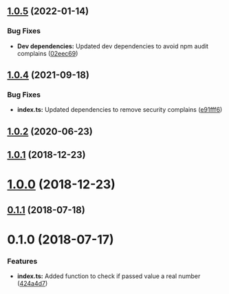 ## [1.0.5](https://github.com/Drag13/IsNumberStrict/compare/v1.0.2...v1.0.5) (2022-01-14)


### Bug Fixes

* **Dev dependencies:** Updated dev dependencies to avoid npm audit complains ([02eec69](https://github.com/Drag13/IsNumberStrict/commit/02eec69c757b4e8129bfb7501aa3e7186ea3ffb7))

## [1.0.4](https://github.com/Drag13/IsNumberStrict/compare/v1.0.2...v1.0.3) (2021-09-18)


### Bug Fixes

* **index.ts:** Updated dependencies to remove security complains ([e91fff6](https://github.com/Drag13/IsNumberStrict/commit/e91fff663a9254e33a1bc943e9ab67e2c450890d))



## [1.0.2](https://github.com/Drag13/IsNumberStrict/compare/v1.0.1...v1.0.2) (2020-06-23)



## [1.0.1](https://github.com/Drag13/IsNumberStrict/compare/v1.0.0...v1.0.1) (2018-12-23)



# [1.0.0](https://github.com/Drag13/IsNumberStrict/compare/v0.1.0...v1.0.0) (2018-12-23)



<a name="0.1.1"></a>
## [0.1.1](https://github.com/Drag13/IsNumberStrict/compare/v0.1.0...v0.1.1) (2018-07-18)



<a name="0.1.0"></a>
# 0.1.0 (2018-07-17)


### Features

* **index.ts:** Added function to check if passed value a real number ([424a4d7](https://github.com/Drag13/IsNumberStrict/commit/424a4d7))




